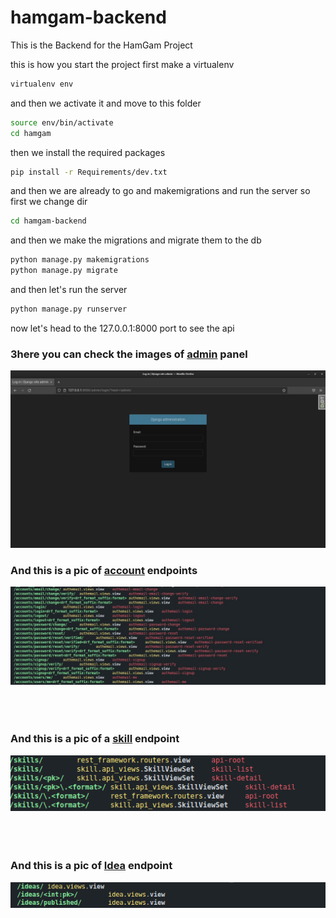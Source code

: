 # hamgam-backend
This is the Backend for the HamGam Project 

this is how you start the project 
first make a virtualenv 
 ```bash 
 virtualenv env
 ```
 and then we activate it and move to this folder 
 ```bash
 source env/bin/activate
 cd hamgam
 ``` 
 then we install the required packages 
 ```bash 
 pip install -r Requirements/dev.txt
 ```
 and then we are already to go and makemigrations and run the server 
 so first we change dir 
 ```bash 
 cd hamgam-backend
 ```
 and then we make the migrations and migrate them to the db 
 ```bash 
 python manage.py makemigrations
 python manage.py migrate
```
and then let's run the server 
```bash 
python manage.py runserver
```
now let's head to the 127.0.0.1:8000 port to see the api
### 3here you can check the images of [admin](http://127.0.0.1:8000/admin/) panel 
![ADMIN PANEL](https://github.com/khoramism/hamgam-backend/blob/main/hamgam/jpgs/admin-panel.jpg)
<br> 
### And this is a pic of [account](http://127.0.0.1:8000/accounts/) endpoints 
![Account Endpoints](https://github.com/khoramism/hamgam-backend/blob/main/hamgam/jpgs/account-endpoints.jpg)
<br><br><br><br>
### And this is a pic of a [skill](http://127.0.0.1:8000/skill/) endpoint 
![Skill Endpoint](https://github.com/khoramism/hamgam-backend/blob/main/hamgam/jpgs/skill-endpoint.png)
<br><br><br><br>
### And this is a pic of [Idea](http://127.0.0.1:8000/ideas/) endpoint
![Idea Endpoint](https://github.com/khoramism/hamgam-backend/blob/main/hamgam/jpgs/ideas-endpoint.png)


